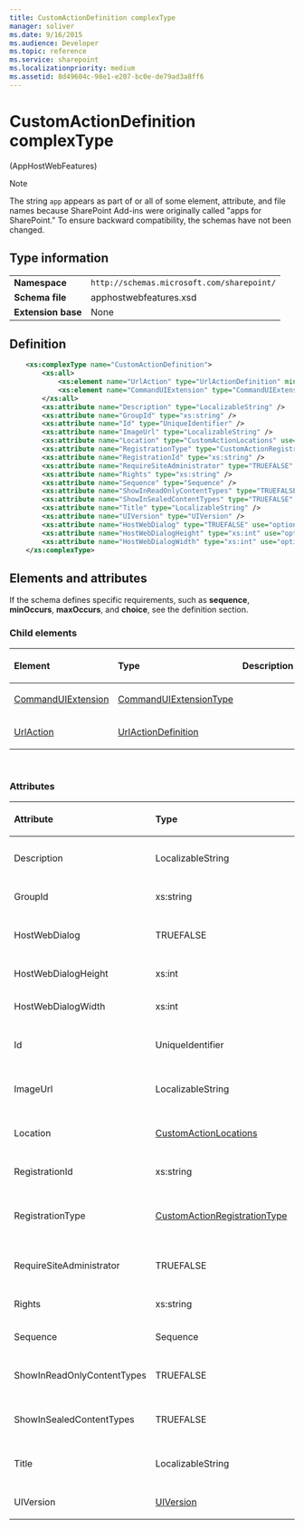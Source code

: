 ```yaml
---
title: CustomActionDefinition complexType
manager: soliver
ms.date: 9/16/2015
ms.audience: Developer
ms.topic: reference
ms.service: sharepoint
ms.localizationpriority: medium
ms.assetid: 8d49604c-98e1-e207-bc0e-de79ad3a8ff6
---
```


# CustomActionDefinition complexType 

(AppHostWebFeatures)

> [!NOTE] 
> The string `app` appears as part of or all of some element, attribute, and file names because SharePoint Add-ins were originally called "apps for SharePoint." To ensure backward compatibility, the schemas have not been changed.

## Type information

|   |   |
|---|---|
| **Namespace**  | `http://schemas.microsoft.com/sharepoint/` |
| **Schema file**  | apphostwebfeatures.xsd |
| **Extension base**  | None |

## Definition

```XML
    <xs:complexType name="CustomActionDefinition">
        <xs:all>
            <xs:element name="UrlAction" type="UrlActionDefinition" minOccurs="0" maxOccurs="1"></xs:element>
            <xs:element name="CommandUIExtension" type="CommandUIExtensionType" minOccurs="0" maxOccurs="1"></xs:element>
        </xs:all>
        <xs:attribute name="Description" type="LocalizableString" />
        <xs:attribute name="GroupId" type="xs:string" />
        <xs:attribute name="Id" type="UniqueIdentifier" />
        <xs:attribute name="ImageUrl" type="LocalizableString" />
        <xs:attribute name="Location" type="CustomActionLocations" use="optional" />
        <xs:attribute name="RegistrationType" type="CustomActionRegistrationType" />
        <xs:attribute name="RegistrationId" type="xs:string" />
        <xs:attribute name="RequireSiteAdministrator" type="TRUEFALSE" />
        <xs:attribute name="Rights" type="xs:string" />
        <xs:attribute name="Sequence" type="Sequence" />
        <xs:attribute name="ShowInReadOnlyContentTypes" type="TRUEFALSE" />
        <xs:attribute name="ShowInSealedContentTypes" type="TRUEFALSE" />
        <xs:attribute name="Title" type="LocalizableString" />
        <xs:attribute name="UIVersion" type="UIVersion" />
        <xs:attribute name="HostWebDialog" type="TRUEFALSE" use="optional" />
        <xs:attribute name="HostWebDialogHeight" type="xs:int" use="optional" />
        <xs:attribute name="HostWebDialogWidth" type="xs:int" use="optional" />
    </xs:complexType>
```

## Elements and attributes

If the schema defines specific requirements, such as **sequence**, **minOccurs**, **maxOccurs**, and **choice**, see the definition section.

### Child elements

<table>
<colgroup>
<col width="33%" />
<col width="33%" />
<col width="33%" />
</colgroup>
<thead>
<tr class="header">
<th align="left"><p>Element</p></th>
<th align="left"><p>Type</p></th>
<th align="left"><p>Description</p></th>
</tr>
</thead>
<tbody>
<tr class="odd">
<td align="left"><p><a href="commanduiextension-element-customactiondefinition-complextypeapphostwebfeatures.md">CommandUIExtension</a></p></td>
<td align="left"><p><a href="commanduiextensiontype-complextype-apphostwebfeatures.md">CommandUIExtensionType</a></p></td>
<td align="left"><p></p></td>
</tr>
<tr class="even">
<td align="left"><p><a href="urlaction-element-customactiondefinition-complextypeapphostwebfeatures.md">UrlAction</a></p></td>
<td align="left"><p><a href="urlactiondefinition-complextype-apphostwebfeatures.md">UrlActionDefinition</a></p></td>
<td align="left"><p></p></td>
</tr>
</tbody>
</table>

<br/>

### Attributes

<table>
<colgroup>
<col width="20%" />
<col width="20%" />
<col width="20%" />
<col width="20%" />
<col width="20%" />
</colgroup>
<thead>
<tr class="header">
<th align="left"><p>Attribute</p></th>
<th align="left"><p>Type</p></th>
<th align="left"><p>Required</p></th>
<th align="left"><p>Description</p></th>
<th align="left"><p>Possible values</p></th>
</tr>
</thead>
<tbody>
<tr class="odd">
<td align="left"><p>Description</p></td>
<td align="left"><p>LocalizableString</p></td>
<td align="left"><p>optional</p></td>
<td align="left"><p></p></td>
<td align="left"><p>Values of the LocalizableString type.</p></td>
</tr>
<tr class="even">
<td align="left"><p>GroupId</p></td>
<td align="left"><p>xs:string</p></td>
<td align="left"><p>optional</p></td>
<td align="left"><p></p></td>
<td align="left"><p>Values of the xs:string type.</p></td>
</tr>
<tr class="odd">
<td align="left"><p>HostWebDialog</p></td>
<td align="left"><p>TRUEFALSE</p></td>
<td align="left"><p>optional</p></td>
<td align="left"><p></p></td>
<td align="left"><p>Values of the TRUEFALSE type.</p></td>
</tr>
<tr class="even">
<td align="left"><p>HostWebDialogHeight</p></td>
<td align="left"><p>xs:int</p></td>
<td align="left"><p>optional</p></td>
<td align="left"><p></p></td>
<td align="left"><p>Values of the xs:int type.</p></td>
</tr>
<tr class="odd">
<td align="left"><p>HostWebDialogWidth</p></td>
<td align="left"><p>xs:int</p></td>
<td align="left"><p>optional</p></td>
<td align="left"><p></p></td>
<td align="left"><p>Values of the xs:int type.</p></td>
</tr>
<tr class="even">
<td align="left"><p>Id</p></td>
<td align="left"><p>UniqueIdentifier</p></td>
<td align="left"><p>optional</p></td>
<td align="left"><p></p></td>
<td align="left"><p>Values of the UniqueIdentifier type.</p></td>
</tr>
<tr class="odd">
<td align="left"><p>ImageUrl</p></td>
<td align="left"><p>LocalizableString</p></td>
<td align="left"><p>optional</p></td>
<td align="left"><p></p></td>
<td align="left"><p>Values of the LocalizableString type.</p></td>
</tr>
<tr class="even">
<td align="left"><p>Location</p></td>
<td align="left"><p><a href="customactionlocations-simpletype-apphostwebfeatures.md">CustomActionLocations</a></p></td>
<td align="left"><p>optional</p></td>
<td align="left"><p></p></td>
<td align="left"><p>Values of the CustomActionLocations type.</p></td>
</tr>
<tr class="odd">
<td align="left"><p>RegistrationId</p></td>
<td align="left"><p>xs:string</p></td>
<td align="left"><p>optional</p></td>
<td align="left"><p></p></td>
<td align="left"><p>Values of the xs:string type.</p></td>
</tr>
<tr class="even">
<td align="left"><p>RegistrationType</p></td>
<td align="left"><p><a href="customactionregistrationtype-simpletype-apphostwebfeatures.md">CustomActionRegistrationType</a></p></td>
<td align="left"><p>optional</p></td>
<td align="left"><p></p></td>
<td align="left"><p>Values of the CustomActionRegistrationType type.</p></td>
</tr>
<tr class="odd">
<td align="left"><p>RequireSiteAdministrator</p></td>
<td align="left"><p>TRUEFALSE</p></td>
<td align="left"><p>optional</p></td>
<td align="left"><p></p></td>
<td align="left"><p>Values of the TRUEFALSE type.</p></td>
</tr>
<tr class="even">
<td align="left"><p>Rights</p></td>
<td align="left"><p>xs:string</p></td>
<td align="left"><p>optional</p></td>
<td align="left"><p></p></td>
<td align="left"><p>Values of the xs:string type.</p></td>
</tr>
<tr class="odd">
<td align="left"><p>Sequence</p></td>
<td align="left"><p>Sequence</p></td>
<td align="left"><p>optional</p></td>
<td align="left"><p></p></td>
<td align="left"><p>Values of the Sequence type.</p></td>
</tr>
<tr class="even">
<td align="left"><p>ShowInReadOnlyContentTypes</p></td>
<td align="left"><p>TRUEFALSE</p></td>
<td align="left"><p>optional</p></td>
<td align="left"><p></p></td>
<td align="left"><p>Values of the TRUEFALSE type.</p></td>
</tr>
<tr class="odd">
<td align="left"><p>ShowInSealedContentTypes</p></td>
<td align="left"><p>TRUEFALSE</p></td>
<td align="left"><p>optional</p></td>
<td align="left"><p></p></td>
<td align="left"><p>Values of the TRUEFALSE type.</p></td>
</tr>
<tr class="even">
<td align="left"><p>Title</p></td>
<td align="left"><p>LocalizableString</p></td>
<td align="left"><p>optional</p></td>
<td align="left"><p></p></td>
<td align="left"><p>Values of the LocalizableString type.</p></td>
</tr>
<tr class="odd">
<td align="left"><p>UIVersion</p></td>
<td align="left"><p><a href="uiversion-simpletype-apphostwebfeatures.md">UIVersion</a></p></td>
<td align="left"><p>optional</p></td>
<td align="left"><p></p></td>
<td align="left"><p>Values of the UIVersion type.</p></td>
</tr>
</tbody>
</table>

<br/>

<br/>






